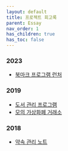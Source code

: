 ```yaml
---
layout: default
title: 프로젝트 회고록
parent: Essay
nav_order: 1
has_children: true
has_toc: false
---
```

### 2023
- [북마크 프로그램 런처](./project-review/2023-np-launcher.html)

### 2019
- [도서 관리 프로그램](./project-review/2019-airbooks.html)
- [모의 가상화폐 거래소](./project-review/2019-coinbank.html)

### 2018
- [약속 관리 노트](./project-review/2018-history.html)
